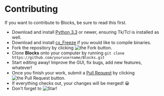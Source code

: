# Contributing #
If you want to contribute to Blocks, be sure to read this first.

* Download and install [Python 3.3](http://python.org) or newer, ensuring Tk/Tcl is installed as well.
* Download and install [cx_Freeze](http://cx-freeze.sourceforge.net) if you would like to compile binaries.
* Fork the repository by clicking ![the Fork button.](http://i81.servimg.com/u/f81/16/33/06/11/forkme12.png)
* Clone **Blocks** onto your computer by running ```git clone https://github.com/yourusername/Blocks.git```
* Start editing away! Improve the GUI, fix bugs, add new features, whatever!
* Once you finish your work, submit a [Pull Request](https://github.com/le717/Blocks/pulls) by clicking ![the Pull Request button.](http://i81.servimg.com/u/f81/16/33/06/11/pullre10.png)
* If everything checks out, your changes will be merged! :grinning:
* Don't forget to ![Star!](http://i81.servimg.com/u/f81/16/33/06/11/star11.png)
